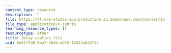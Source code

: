 ```yaml
---
content_type: resource
description: ''
file: https://ol-ocw-studio-app-production.s3.amazonaws.com/courses/15-031j-energy-decisions-markets-and-policies-spring-2012/6e6f77d00ea73b2debf51a223a622f54_0pB2Wn6fvj4.srt
file_type: application/x-subrip
learning_resource_types: []
resourcetype: Other
title: 3play caption file
uid: 6e6f77d0-0ea7-3b2d-ebf5-1a223a622f54
---
```

